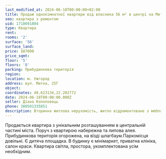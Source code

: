```yaml
---
last_modified_at: 2024-06-18T00:00:00+02:00
title: Продаж однокімнатної квартири від власника 56 м² в центрі на Митній
seo: квартира з ремонтом
uid: 1718691804
type: Квартира
rent:
rooms: '2'
surface: '56'
surface_land:
price: $87000
price_sqmt:
floor: '5'
floors: '8'
parking: Прибудинкова територія
region:
location: м. Ужгород
address: вул. Митна, 25Г
object:
coordinates: 48.623134,22.282772
date: 2024-06-18T00:00:00.000Z
seller: Діана Кополовець
phone: 380501335851
description: Вторинна житлова нерухомість, житло відремонтоване з меблями і технікою, придатне і готове для проживання
---
```


Продається квартира з унікальним розташуванням в центральній частині міста. Поруч з квартирою набережна та липова алея. Прибудинкова територія огорожена, на вїзді шлагбаум.Паркомісця довільні. Є дитяча площадка. В будинку є мінімаркет, приватна клініка, салон краси. Квартира світла, простора, укомплектована усім необхідним.

